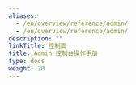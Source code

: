 ```yaml
---
aliases:
  - /en/overview/reference/admin/
  - /en/overview/reference/admin/
description: ""
linkTitle: 控制面
title: Admin 控制台操作手册
type: docs
weight: 20
---
```

